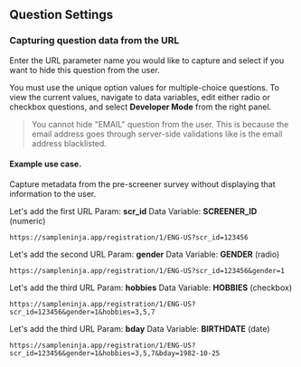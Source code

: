 ## Question Settings

### Capturing question data from the URL

Enter the URL parameter name you would like to capture and select if you want to hide this question from the user.

You must use the unique option values for multiple-choice questions. To view the current values, navigate to data variables, edit either radio or checkbox questions, and select **Developer Mode** from the right panel.

> You cannot hide "EMAIL" question from the user. This is because the email address goes through server-side validations like is the email address blacklisted.

#### Example use case.

Capture metadata from the pre-screener survey without displaying that information to the user.

Let's add the first URL Param: **scr_id** Data Variable: **SCREENER_ID** (numeric)

```
https://sampleninja.app/registration/1/ENG-US?scr_id=123456
```

Let's add the second URL Param: **gender** Data Variable: **GENDER** (radio)

```
https://sampleninja.app/registration/1/ENG-US?scr_id=123456&gender=1
```

Let's add the third URL Param: **hobbies** Data Variable: **HOBBIES** (checkbox)

```
https://sampleninja.app/registration/1/ENG-US?scr_id=123456&gender=1&hobbies=3,5,7
```

Let's add the third URL Param: **bday** Data Variable: **BIRTHDATE** (date)

```
https://sampleninja.app/registration/1/ENG-US?scr_id=123456&gender=1&hobbies=3,5,7&bday=1982-10-25
```
